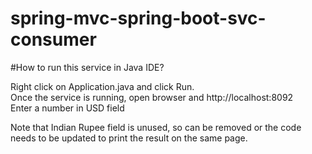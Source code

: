 # spring-mvc-spring-boot-svc-consumer

#How to run this service in Java IDE?

Right click on Application.java and click Run.<br/>
Once the service is running, open browser and http://localhost:8092 <br/>
Enter a number in USD field

Note that Indian Rupee field is unused, so can be removed or the code needs to be updated to print the result on the same page.
